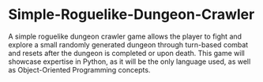 # Simple-Roguelike-Dungeon-Crawler
A simple roguelike dungeon crawler game allows the player to fight and explore a small randomly generated dungeon through turn-based combat and resets after the dungeon is completed or upon death. This game will showcase expertise in Python, as it will be the only language used, as well as Object-Oriented Programming concepts.
